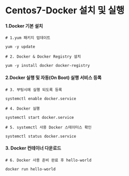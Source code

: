 Centos7-Docker 설치 및 실행
=============

#### 1.Docker 기본 설치

```
# 1.yum 패키지 업데이트

yum -y update

# 2. Docker & Docker Registry 설치

yum -y install docker docker-registry

```
#### 2.Docker 실행 및 자동(On Boot) 실행 서비스 등록

```
# 3. 부팅시에 실행 되도록 등록

systemctl enable docker.service

# 4. Docker 실행

systemctl start docker.service

# 5. systemctl 사용 Docker 스테이터스 확인

systemctl status docker.service
```

#### 3. Docker 컨테이너 다운로드

```
# 6. Docker 사용 준비 완료 후 hello-world

docker run hello-world

